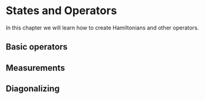 # States and Operators

In this chapter we will learn how to create Hamiltonians and other operators.

## Basic operators

## Measurements

## Diagonalizing
